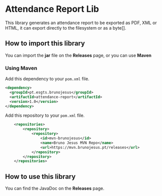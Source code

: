 # Attendance Report Lib

This library generates an attendance report to be exported as PDF, XML or HTML,
it can export directly to the filesystem or as a byte[].


## How to import this library
You can import the **jar** file on the **Releases** page, or you can use **Maven**

### Using Maven

Add this dependency to your `pom.xml` file.
```xml
<dependency>
  <groupId>pt.esgts.brunojesus</groupId>
  <artifactId>attendance-report</artifactId>
  <version>1.0</version>
</dependency>
```

Add this repository to your `pom.xml` file.
```xml
    <repositories>
        <repository>
            <repository>
                <id>mvn-brunojesus</id>
                <name>Bruno Jesus MVN Repo</name>
                <url>https://mvn.brunojesus.pt/releases</url>
            </repository>
        </repository>
    </repositories>
```


## How to use this library
You can find the JavaDoc on the **Releases** page.
